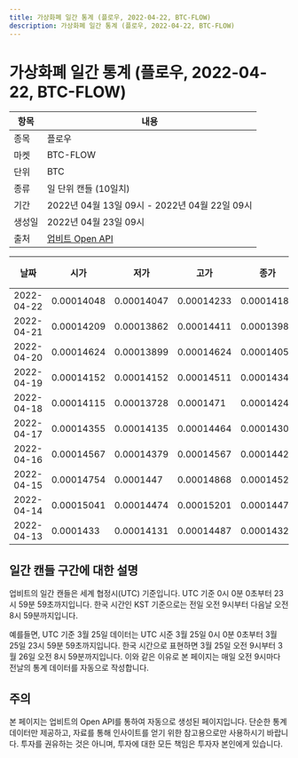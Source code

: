 ```yaml
---
title: 가상화폐 일간 통계 (플로우, 2022-04-22, BTC-FLOW)
description: 가상화폐 일간 통계 (플로우, 2022-04-22, BTC-FLOW)
---
```



가상화폐 일간 통계 (플로우, 2022-04-22, BTC-FLOW)
===

|항목|내용|
|--|--|
|종목|플로우|
|마켓|BTC-FLOW|
|단위|BTC|
|종류|일 단위 캔들 (10일치)|
|기간|2022년 04월 13일 09시 - 2022년 04월 22일 09시|
|생성일|2022년 04월 23일 09시|
|출처|[업비트 Open API](https://docs.upbit.com)|


|날짜|시가|저가|고가|종가|비고|
|--|--|--|--|--|--|
|2022-04-22|0.00014048|0.00014047|0.00014233|0.00014184|    |
|2022-04-21|0.00014209|0.00013862|0.00014411|0.00013986|    |
|2022-04-20|0.00014624|0.00013899|0.00014624|0.00014056|    |
|2022-04-19|0.00014152|0.00014152|0.00014511|0.00014341|    |
|2022-04-18|0.00014115|0.00013728|0.0001471|0.00014245|    |
|2022-04-17|0.00014355|0.00014135|0.00014464|0.00014301|    |
|2022-04-16|0.00014567|0.00014379|0.00014567|0.0001442|    |
|2022-04-15|0.00014754|0.0001447|0.00014868|0.0001452|    |
|2022-04-14|0.00015041|0.00014474|0.00015201|0.00014475|    |
|2022-04-13|0.0001433|0.00014131|0.00014487|0.00014324|    |


일간 캔들 구간에 대한 설명
---


업비트의 일간 캔들은 세계 협정시(UTC) 기준입니다. 
UTC 기준 0시 0분 0초부터 23시 59분 59초까지입니다. 
한국 시간인 KST 기준으로는 전일 오전 9시부터 다음날 오전 8시 59분까지입니다. 


예를들면, UTC 기준 3월 25일 데이터는 UTC 시준 3월 25일 0시 0분 0초부터 3월 25일 23시 59분 59초까지입니다. 
한국 시간으로 표현하면 3월 25일 오전 9시부터 3월 26일 오전 8시 59분까지입니다. 
이와 같은 이유로 본 페이지는 매일 오전 9시마다 전날의 통계 데이터를 자동으로 작성합니다. 


주의
---


본 페이지는 업비트의 Open API를 통하여 자동으로 생성된 페이지입니다. 
단순한 통계 데이터만 제공하고, 자료를 통해 인사이트를 얻기 위한 참고용으로만 사용하시기 바랍니다. 
투자를 권유하는 것은 아니며, 투자에 대한 모든 책임은 투자자 본인에게 있습니다. 
